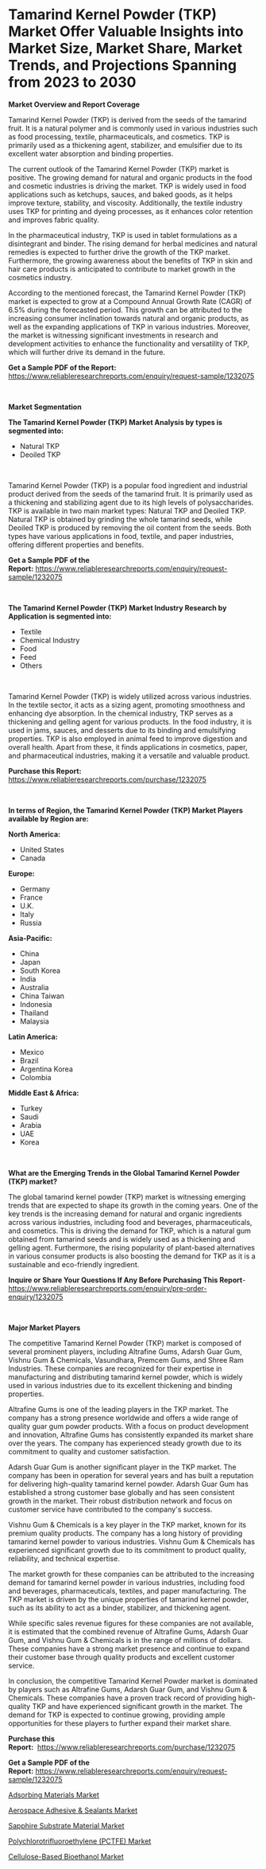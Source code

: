 <p><h1>Tamarind Kernel Powder (TKP) Market Offer Valuable Insights into Market Size, Market Share, Market Trends, and Projections Spanning from 2023 to 2030</h1></p><p><strong>Market Overview and Report Coverage</strong></p>
<p><p>Tamarind Kernel Powder (TKP) is derived from the seeds of the tamarind fruit. It is a natural polymer and is commonly used in various industries such as food processing, textile, pharmaceuticals, and cosmetics. TKP is primarily used as a thickening agent, stabilizer, and emulsifier due to its excellent water absorption and binding properties.</p><p>The current outlook of the Tamarind Kernel Powder (TKP) market is positive. The growing demand for natural and organic products in the food and cosmetic industries is driving the market. TKP is widely used in food applications such as ketchups, sauces, and baked goods, as it helps improve texture, stability, and viscosity. Additionally, the textile industry uses TKP for printing and dyeing processes, as it enhances color retention and improves fabric quality.</p><p>In the pharmaceutical industry, TKP is used in tablet formulations as a disintegrant and binder. The rising demand for herbal medicines and natural remedies is expected to further drive the growth of the TKP market. Furthermore, the growing awareness about the benefits of TKP in skin and hair care products is anticipated to contribute to market growth in the cosmetics industry.</p><p>According to the mentioned forecast, the Tamarind Kernel Powder (TKP) market is expected to grow at a Compound Annual Growth Rate (CAGR) of 6.5% during the forecasted period. This growth can be attributed to the increasing consumer inclination towards natural and organic products, as well as the expanding applications of TKP in various industries. Moreover, the market is witnessing significant investments in research and development activities to enhance the functionality and versatility of TKP, which will further drive its demand in the future.</p></p>
<p><strong>Get a Sample PDF of the Report:</strong> <a href="https://www.reliableresearchreports.com/enquiry/request-sample/1232075">https://www.reliableresearchreports.com/enquiry/request-sample/1232075</a></p>
<p>&nbsp;</p>
<p><strong>Market Segmentation</strong></p>
<p><strong>The Tamarind Kernel Powder (TKP) Market Analysis by types is segmented into:</strong></p>
<p><ul><li>Natural TKP</li><li>Deoiled TKP</li></ul></p>
<p>&nbsp;</p>
<p><p>Tamarind Kernel Powder (TKP) is a popular food ingredient and industrial product derived from the seeds of the tamarind fruit. It is primarily used as a thickening and stabilizing agent due to its high levels of polysaccharides. TKP is available in two main market types: Natural TKP and Deoiled TKP. Natural TKP is obtained by grinding the whole tamarind seeds, while Deoiled TKP is produced by removing the oil content from the seeds. Both types have various applications in food, textile, and paper industries, offering different properties and benefits.</p></p>
<p><strong>Get a Sample PDF of the Report:</strong>&nbsp;<a href="https://www.reliableresearchreports.com/enquiry/request-sample/1232075">https://www.reliableresearchreports.com/enquiry/request-sample/1232075</a></p>
<p>&nbsp;</p>
<p><strong>The Tamarind Kernel Powder (TKP) Market Industry Research by Application is segmented into:</strong></p>
<p><ul><li>Textile</li><li>Chemical Industry</li><li>Food</li><li>Feed</li><li>Others</li></ul></p>
<p>&nbsp;</p>
<p><p>Tamarind Kernel Powder (TKP) is widely utilized across various industries. In the textile sector, it acts as a sizing agent, promoting smoothness and enhancing dye absorption. In the chemical industry, TKP serves as a thickening and gelling agent for various products. In the food industry, it is used in jams, sauces, and desserts due to its binding and emulsifying properties. TKP is also employed in animal feed to improve digestion and overall health. Apart from these, it finds applications in cosmetics, paper, and pharmaceutical industries, making it a versatile and valuable product.</p></p>
<p><strong>Purchase this Report:</strong>&nbsp; <a href="https://www.reliableresearchreports.com/purchase/1232075">https://www.reliableresearchreports.com/purchase/1232075</a></p>
<p>&nbsp;</p>
<p><strong>In terms of Region, the Tamarind Kernel Powder (TKP) Market Players available by Region are:</strong></p>
<p>
    <p> <strong> North America: </strong>
        <ul>
            <li>United States</li>
            <li>Canada</li>
        </ul>
        </p> 
    <p> <strong> Europe: </strong>
        <ul>
            <li>Germany</li>
            <li>France</li>
            <li>U.K.</li>
            <li>Italy</li>
            <li>Russia</li>
        </ul>
        </p> 
    <p> <strong> Asia-Pacific: </strong>
        <ul>
            <li>China</li>
            <li>Japan</li>
            <li>South Korea</li>
            <li>India</li>
            <li>Australia</li>
            <li>China Taiwan</li>
            <li>Indonesia</li>
            <li>Thailand</li>
            <li>Malaysia</li>
        </ul>
        </p> 
    <p> <strong> Latin America: </strong>
        <ul>
            <li>Mexico</li>
            <li>Brazil</li>
            <li>Argentina Korea</li>
            <li>Colombia</li>
        </ul>
        </p> 
    <p> <strong> Middle East & Africa: </strong>
        <ul>
            <li>Turkey</li>
            <li>Saudi</li>
            <li>Arabia</li>
            <li>UAE</li>
            <li>Korea</li>
        </ul>
    </p>
    </p>
<p>&nbsp;</p>
<p><strong>What are the Emerging Trends in the Global Tamarind Kernel Powder (TKP) market?</strong></p>
<p><p>The global tamarind kernel powder (TKP) market is witnessing emerging trends that are expected to shape its growth in the coming years. One of the key trends is the increasing demand for natural and organic ingredients across various industries, including food and beverages, pharmaceuticals, and cosmetics. This is driving the demand for TKP, which is a natural gum obtained from tamarind seeds and is widely used as a thickening and gelling agent. Furthermore, the rising popularity of plant-based alternatives in various consumer products is also boosting the demand for TKP as it is a sustainable and eco-friendly ingredient.</p></p>
<p><strong>Inquire or Share Your Questions If Any Before Purchasing This Report</strong>- <a href="https://www.reliableresearchreports.com/enquiry/pre-order-enquiry/1232075">https://www.reliableresearchreports.com/enquiry/pre-order-enquiry/1232075</a></p>
<p>&nbsp;</p>
<p><strong>Major Market Players</strong></p>
<p><p>The competitive Tamarind Kernel Powder (TKP) market is composed of several prominent players, including Altrafine Gums, Adarsh Guar Gum, Vishnu Gum & Chemicals, Vasundhara, Premcem Gums, and Shree Ram Industries. These companies are recognized for their expertise in manufacturing and distributing tamarind kernel powder, which is widely used in various industries due to its excellent thickening and binding properties.</p><p>Altrafine Gums is one of the leading players in the TKP market. The company has a strong presence worldwide and offers a wide range of quality guar gum powder products. With a focus on product development and innovation, Altrafine Gums has consistently expanded its market share over the years. The company has experienced steady growth due to its commitment to quality and customer satisfaction.</p><p>Adarsh Guar Gum is another significant player in the TKP market. The company has been in operation for several years and has built a reputation for delivering high-quality tamarind kernel powder. Adarsh Guar Gum has established a strong customer base globally and has seen consistent growth in the market. Their robust distribution network and focus on customer service have contributed to the company's success.</p><p>Vishnu Gum & Chemicals is a key player in the TKP market, known for its premium quality products. The company has a long history of providing tamarind kernel powder to various industries. Vishnu Gum & Chemicals has experienced significant growth due to its commitment to product quality, reliability, and technical expertise.</p><p>The market growth for these companies can be attributed to the increasing demand for tamarind kernel powder in various industries, including food and beverages, pharmaceuticals, textiles, and paper manufacturing. The TKP market is driven by the unique properties of tamarind kernel powder, such as its ability to act as a binder, stabilizer, and thickening agent.</p><p>While specific sales revenue figures for these companies are not available, it is estimated that the combined revenue of Altrafine Gums, Adarsh Guar Gum, and Vishnu Gum & Chemicals is in the range of millions of dollars. These companies have a strong market presence and continue to expand their customer base through quality products and excellent customer service.</p><p>In conclusion, the competitive Tamarind Kernel Powder market is dominated by players such as Altrafine Gums, Adarsh Guar Gum, and Vishnu Gum & Chemicals. These companies have a proven track record of providing high-quality TKP and have experienced significant growth in the market. The demand for TKP is expected to continue growing, providing ample opportunities for these players to further expand their market share.</p></p>
<p><strong>Purchase this Report:</strong>&nbsp;&nbsp;<a href="https://www.reliableresearchreports.com/purchase/1232075">https://www.reliableresearchreports.com/purchase/1232075</a></p>
<p></p>
<p><strong>Get a Sample PDF of the Report:</strong>&nbsp;<a href="https://www.reliableresearchreports.com/enquiry/request-sample/1232075">https://www.reliableresearchreports.com/enquiry/request-sample/1232075</a></p>
<p><p><a href="https://github.com/maliyahmorrow6654/Market-Research-Report-List-1/blob/main/adsorbing-materials-market.md">Adsorbing Materials Market</a></p><p><a href="https://github.com/abdelrhmankishk22/Market-Research-Report-List-1/blob/main/aerospace-adhesive-sealants-market.md">Aerospace Adhesive & Sealants Market</a></p><p><a href="https://github.com/mahnoor2003/Market-Research-Report-List-1/blob/main/sapphire-substrate-material-market.md">Sapphire Substrate Material Market</a></p><p><a href="https://github.com/deliacustodio40/Market-Research-Report-List-1/blob/main/polychlorotrifluoroethylene-pctfe-market.md">Polychlorotrifluoroethylene (PCTFE) Market</a></p><p><a href="https://github.com/marloy8/Market-Research-Report-List-1/blob/main/cellulose-based-bioethanol-market.md">Cellulose-Based Bioethanol Market</a></p></p>